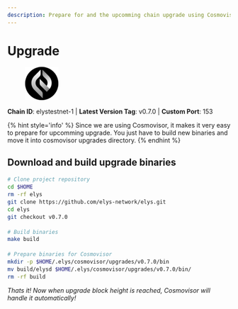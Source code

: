 ```yaml
---
description: Prepare for and the upcomming chain upgrade using Cosmovisor.
---
```


# Upgrade

<figure><img src="https://raw.githubusercontent.com/kj89/cosmos-images/main/logos/elys.png" alt=""><figcaption></figcaption></figure>

**Chain ID**: elystestnet-1 | **Latest Version Tag**: v0.7.0 | **Custom Port**: 153

{% hint style='info' %}
Since we are using Cosmovisor, it makes it very easy to prepare for upcomming upgrade.
You just have to build new binaries and move it into cosmovisor upgrades directory.
{% endhint %}

## Download and build upgrade binaries

```bash
# Clone project repository
cd $HOME
rm -rf elys
git clone https://github.com/elys-network/elys.git
cd elys
git checkout v0.7.0

# Build binaries
make build

# Prepare binaries for Cosmovisor
mkdir -p $HOME/.elys/cosmovisor/upgrades/v0.7.0/bin
mv build/elysd $HOME/.elys/cosmovisor/upgrades/v0.7.0/bin/
rm -rf build
```

*Thats it! Now when upgrade block height is reached, Cosmovisor will handle it automatically!*
